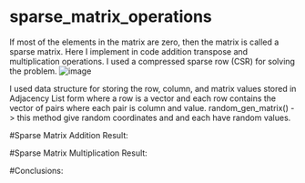 # sparse_matrix_operations

If most of the elements in the matrix are zero, then the matrix is called a sparse matrix.
Here I implement in code addition transpose and multiplication operations.
I used a compressed sparse row (CSR) for solving the problem.
![image](https://user-images.githubusercontent.com/76839986/132803355-0da8fb56-4ce3-4c57-8bd9-51837938576b.png)

I used data structure for storing the row, column, and matrix values stored in Adjacency List form where a row is a vector and each row contains the vector of pairs where each pair is column and value.
random_gen_matrix() -> this method give random coordinates and and each have random values.

#Sparse Matrix Addition Result:













#Sparse Matrix Multiplication Result:

















#Conclusions:






